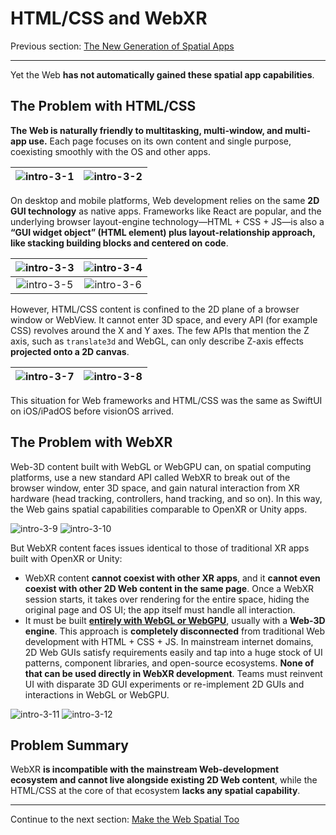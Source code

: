 # HTML/CSS and WebXR

Previous section: [The New Generation of Spatial Apps](the-new-generation-of-spatial-apps.md)

---

Yet the Web **has not automatically gained these spatial app capabilities**.

## The Problem with HTML/CSS

**The Web is naturally friendly to multitasking, multi-window, and multi-app use.** Each page focuses on its own content and single purpose, coexisting smoothly with the OS and other apps.

| ![intro-3-1](../../assets/intro/intro-3-1.png) | ![intro-3-2](../../assets/intro/intro-3-2.png) |
|:---:|:---:|

On desktop and mobile platforms, Web development relies on the same **2D GUI technology** as native apps. Frameworks like React are popular, and the underlying browser layout-engine technology—HTML + CSS + JS—is also a **“GUI widget object” (HTML element) plus layout-relationship approach, like stacking building blocks and centered on code**.

| ![intro-3-3](../../assets/intro/intro-3-3.png) | ![intro-3-4](../../assets/intro/intro-3-4.png) |
|:---:|:---:|
| ![intro-3-5](../../assets/intro/intro-3-5.png) | ![intro-3-6](../../assets/intro/intro-3-6.png) |

However, HTML/CSS content is confined to the 2D plane of a browser window or WebView. It cannot enter 3D space, and every API (for example CSS) revolves around the X and Y axes. The few APIs that mention the Z axis, such as `translate3d` and WebGL, can only describe Z-axis effects **projected onto a 2D canvas**.

| ![intro-3-7](../../assets/intro/intro-3-7.png) | ![intro-3-8](../../assets/intro/intro-3-8.png) |
|:---:|:---:|

This situation for Web frameworks and HTML/CSS was the same as SwiftUI on iOS/iPadOS before visionOS arrived.

## The Problem with WebXR

Web-3D content built with WebGL or WebGPU can, on spatial computing platforms, use a new standard API called WebXR to break out of the browser window, enter 3D space, and gain natural interaction from XR hardware (head tracking, controllers, hand tracking, and so on). In this way, the Web gains spatial capabilities comparable to OpenXR or Unity apps.

![intro-3-9](../../assets/intro/intro-3-9.png)
![intro-3-10](../../assets/intro/intro-3-10.png)

But WebXR content faces issues identical to those of traditional XR apps built with OpenXR or Unity:

- WebXR content **cannot coexist with other XR apps**, and it **cannot even coexist with other 2D Web content in the same page**. Once a WebXR session starts, it takes over rendering for the entire space, hiding the original page and OS UI; the app itself must handle all interaction.
- It must be built [**entirely with WebGL or WebGPU**](#), usually with a **Web-3D engine**. This approach is **completely disconnected** from traditional Web development with HTML + CSS + JS. In mainstream internet domains, 2D Web GUIs satisfy requirements easily and tap into a huge stock of UI patterns, component libraries, and open-source ecosystems. **None of that can be used directly in WebXR development**. Teams must reinvent UI with disparate 3D GUI experiments or re-implement 2D GUIs and interactions in WebGL or WebGPU.

![intro-3-11](../../assets/intro/intro-3-11.png)
![intro-3-12](../../assets/intro/intro-3-12.png)

## Problem Summary

WebXR **is incompatible with the mainstream Web-development ecosystem and cannot live alongside existing 2D Web content**, while the HTML/CSS at the core of that ecosystem **lacks any spatial capability**.

---

Continue to the next section: [Make the Web Spatial Too](make-the-web-spatial-too.md)
